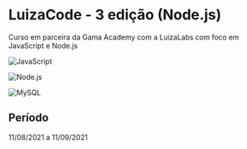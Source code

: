 # LuizaCode - 3 edição (Node.js)

Curso em parceira da Gama Academy com a LuizaLabs com foco em JavaScript e Node.js

![JavaScript](https://img.shields.io/badge/-JavaScript-F7DF1E?logo=JavaScript&logoColor=black&style=flat)

![Node.js](https://img.shields.io/badge/-Node.js-339933?logo=Node.js&logoColor=white&style=flat)

![MySQL](https://img.shields.io/badge/-MySQL-4479A1?logo=MySQL&logoColor=white&style=flat)

<!-- ![NPM](https://img.shields.io/badge/-NPM-CB3837?logo=npm&logoColor=white&style=flat) -->
<!-- ![NExpress](https://img.shields.io/badge/-Express-000000?logo=Express&logoColor=white&style=flat) -->

## Período

11/08/2021 a 11/09/2021
